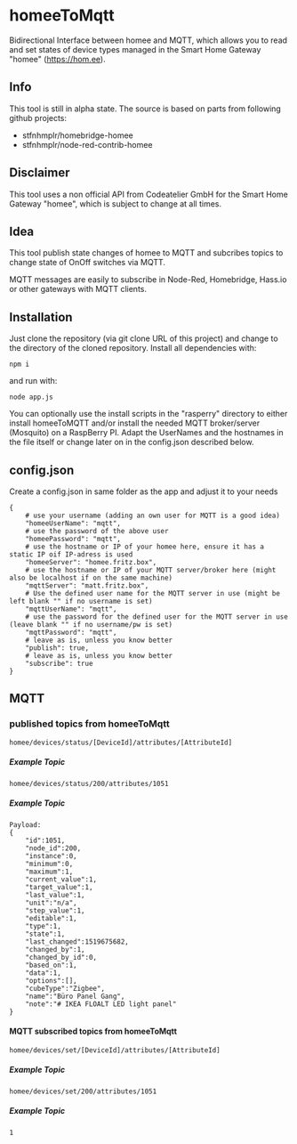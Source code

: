 # homeeToMqtt
Bidirectional Interface between homee and MQTT, which allows you to read and set states of device types managed in the Smart Home Gateway "homee" (https://hom.ee). 

## Info
This tool is still in alpha state.
The source is based on parts from following github projects:

* stfnhmplr/homebridge-homee
* stfnhmplr/node-red-contrib-homee

## Disclaimer
This tool uses a non official API from Codeatelier GmbH for the Smart Home Gateway "homee", which is subject to change at all times.

## Idea
This tool publish state changes of homee to MQTT and subcribes topics to change state of OnOff switches via MQTT.

MQTT messages are easily to subscribe in Node-Red, Homebridge, Hass.io or other gateways with MQTT clients.

## Installation
Just clone the repository (via git clone URL of this project) and change to the directory of the cloned repository.
Install all dependencies with:

    npm i

and run with:

    node app.js
    
You can optionally use the install scripts in the "rasperry" directory to either install homeeToMQTT and/or install the needed MQTT broker/server (Mosquito) on a RaspBerry PI. Adapt the UserNames and the hostnames in the file itself or change later on in the config.json described below.

## config.json
Create a config.json in same folder as the app and adjust it to your needs

    {
        # use your username (adding an own user for MQTT is a good idea)
        "homeeUserName": "mqtt",
        # use the password of the above user
        "homeePassword": "mqtt",
        # use the hostname or IP of your homee here, ensure it has a static IP oif IP-adress is used
        "homeeServer": "homee.fritz.box",
        # use the hostname or IP of your MQTT server/broker here (might also be localhost if on the same machine)
        "mqttServer": "matt.fritz.box",
        # Use the defined user name for the MQTT server in use (might be left blank "" if no username is set)
        "mqttUserName": "mqtt",
        # use the password for the defined user for the MQTT server in use (leave blank "" if no username/pw is set)
        "mqttPassword": "mqtt",
        # leave as is, unless you know better
        "publish": true,
        # leave as is, unless you know better
        "subscribe": true
    }

## MQTT
### published topics from homeeToMqtt
    homee/devices/status/[DeviceId]/attributes/[AttributeId]

##### Example Topic
    homee/devices/status/200/attributes/1051

##### Example Topic
    Payload:
    {
        "id":1051,
        "node_id":200,
        "instance":0,
        "minimum":0,
        "maximum":1,
        "current_value":1,
        "target_value":1,
        "last_value":1,
        "unit":"n/a",
        "step_value":1,
        "editable":1,
        "type":1,
        "state":1,
        "last_changed":1519675682,
        "changed_by":1,
        "changed_by_id":0,
        "based_on":1,
        "data":1,
        "options":[],
        "cubeType":"Zigbee",
        "name":"Büro Panel Gang",
        "note":"# IKEA FLOALT LED light panel"
    }

#### MQTT subscribed topics from homeeToMqtt
    homee/devices/set/[DeviceId]/attributes/[AttributeId]

##### Example Topic
    homee/devices/set/200/attributes/1051

##### Example Topic
    1
